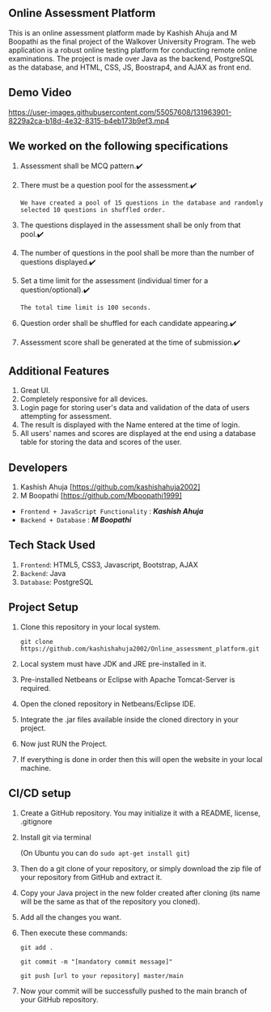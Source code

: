 
## Online Assessment Platform
This is an online assessment platform made by Kashish Ahuja and M Boopathi as the final project of the Walkover University Program.
The web application is a robust online testing platform for conducting remote online examinations. The project is made over Java as the backend, PostgreSQL as the  database, and HTML, CSS, JS, Boostrap4, and AJAX as front end.


## Demo Video
https://user-images.githubusercontent.com/55057608/131963901-8229a2ca-b18d-4e32-8315-b4eb173b9ef3.mp4


## We worked on the following specifications
1. Assessment shall be MCQ pattern.✔️

2. There must be a question pool for the assessment.✔️
   
   `We have created a pool of 15 questions in the database and randomly selected 10 questions in shuffled order.`
  
3. The questions displayed in the assessment shall be only from that pool.✔️

4. The number of questions in the pool shall be more than the number of questions displayed.✔️

5. Set a time limit for the assessment (individual timer for a question/optional).✔️ 
   
   `The total time limit is 100 seconds.`

6. Question order shall be shuffled for each candidate appearing.✔️

7. Assessment score shall be generated at the time of submission.✔️


## Additional Features
1. Great UI.
2. Completely responsive for all devices.
3. Login page for storing user's data and validation of the data of users attempting for assessment.
4. The result is displayed with the Name entered at the time of login.
5. All users' names and scores are displayed at the end using a database table for storing the data and scores of the user.

## Developers
1. Kashish Ahuja [https://github.com/kashishahuja2002]
2. M Boopathi [https://github.com/Mboopathi1999]

* `Frontend + JavaScript Functionality` : ***Kashish Ahuja***
* `Backend + Database` : ***M Boopathi***


## Tech Stack Used
1. `Frontend`: HTML5, CSS3, Javascript, Bootstrap, AJAX
2. `Backend`: Java
3. `Database`: PostgreSQL


## Project Setup
1. Clone this repository in your local system.
   
   ```
   git clone https://github.com/kashishahuja2002/Online_assessment_platform.git
   ````
2. Local system must have JDK and JRE pre-installed in it.
3. Pre-installed Netbeans or Eclipse with Apache Tomcat-Server is required.
4. Open the cloned repository in Netbeans/Eclipse IDE.
5. Integrate the .jar files available inside the cloned directory in your project.
6. Now just RUN the Project.
7. If everything is done in order then this will open the website in your local machine.


## CI/CD setup
1. Create a GitHub repository. You may initialize it with a README, license, .gitignore
2. Install git via terminal 

   (On Ubuntu you can do `sudo apt-get install git`)
3. Then do a git clone of your repository, or simply download the zip file of your repository from GitHub and extract it.
4. Copy your Java project in the new folder created after cloning (its name will be the same as that of the repository you cloned).
5. Add all the changes you want.
6. Then execute these commands:
   
   ````
   git add . 

   git commit -m "[mandatory commit message]" 
   
   git push [url to your repository] master/main 
7. Now your commit will be successfully pushed to the main branch of your GitHub repository.
